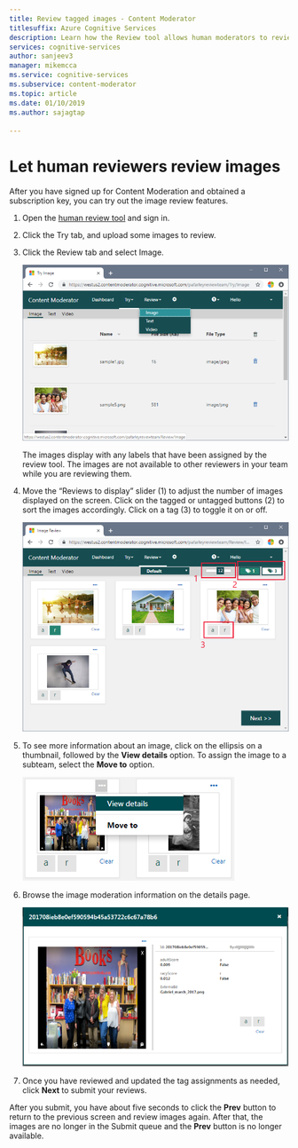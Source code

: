 ```yaml
---
title: Review tagged images - Content Moderator
titlesuffix: Azure Cognitive Services
description: Learn how the Review tool allows human moderators to review images in a web portal.
services: cognitive-services
author: sanjeev3
manager: mikemcca
ms.service: cognitive-services
ms.subservice: content-moderator
ms.topic: article
ms.date: 01/10/2019
ms.author: sajagtap

---
```


# Let human reviewers review images

After you have signed up for Content Moderation and obtained a subscription key, you can try out the image review features.

1. Open the [human review tool](https://contentmoderator.cognitive.microsoft.com/) and sign in. 
2. Click the Try tab, and upload some images to review.
3. Click the Review tab and select Image.

   ![Chrome browser showing the review tool with the Review Image option highlighted](images/review-images-1.png)

   The images display with any labels that have been assigned by the review tool. The images are not available to other reviewers in your team while you are reviewing them.

4. Move the “Reviews to display” slider (1) to adjust the number of images displayed on the screen. Click on the tagged or untagged buttons (2) to sort the images accordingly. Click on a tag (3) to toggle it on or off.

   ![Chrome browser showing the Review tool with tagged images for review](images/review-images-2.png)
 
5. To see more information about an image, click on the ellipsis on a thumbnail, followed by the **View details** option. To assign the image to a subteam, select the **Move to** option.
 
   ![An image with the View details option highlighted](images/review-images-3.png)

6. Browse the image moderation information on the details page.

   ![An image with moderation details listed in an separate pane](images/review-images-4.png)
 
7. Once you have reviewed and updated the tag assignments as needed, click **Next** to submit your reviews.

After you submit, you have about five seconds to click the **Prev** button to return to the previous screen and review images again. After that, the images are no longer in the Submit queue and the **Prev** button is no longer available.
